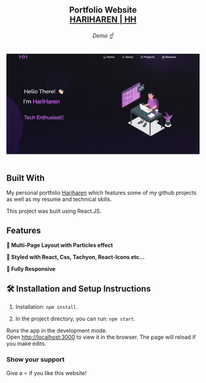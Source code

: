 <h2 align="center">
  Portfolio Website<br/>
  <a href="http://hariharen.netlify.app/" target="_blank">HARIHAREN | HH</a>
</h2>
<h6 align="center">Demo ☝</h6>
<div align="center">
  <img alt="Demo" src="./Images/Home.png" />
  
</div>

<br/>

## Built With

My personal portfolio <a href="http://Hariharen.netlify.app/" target="_blank">Hariharen</a> which features some of my github projects as well as my resume and technical skills.<br/>

This project was built using React.JS.

## Features

**📖 Multi-Page Layout with Particles effect**

**🎨 Styled with React, Css, Tachyon, React-Icons etc...**

**📱 Fully Responsive**

## 🛠 Installation and Setup Instructions

1. Installation: `npm install`.

2. In the project directory, you can run: `npm start`.

Runs the app in the development mode.\
Open [http://localhost:3000](http://localhost:3000) to view it in the browser.
The page will reload if you make edits.

### Show your support

Give a ⭐ if you like this website!
